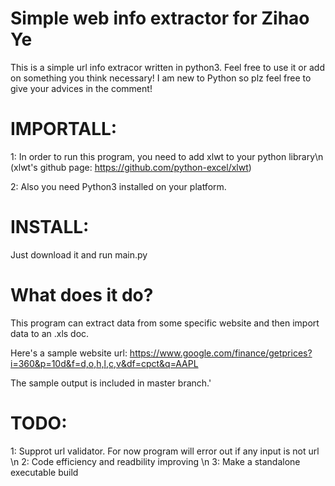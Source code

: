 Simple web info extractor for Zihao Ye
=========================
This is a simple url info extracor written in python3.
Feel free to use it or add on something you think necessary!
I am new to Python so plz feel free to give your advices in the comment!

IMPORTALL: 
==========
1: In order to run this program, you need to add xlwt to your python library\n
(xlwt's github page: https://github.com/python-excel/xlwt)

2: Also you need Python3 installed on your platform.

INSTALL:
========
Just download it and run main.py

What does it do?
================

This program can extract data from some specific website and then import data to an .xls doc.

Here's a sample website url:
https://www.google.com/finance/getprices?i=360&p=10d&f=d,o,h,l,c,v&df=cpct&q=AAPL

The sample output is included in master branch.'

TODO:
=====
1: Supprot url validator. For now program will error out if any input is not url \n
2: Code efficiency and readbility improving \n
3: Make a standalone executable build

